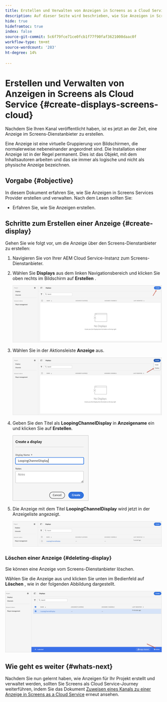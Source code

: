 ```yaml
---
title: Erstellen und Verwalten von Anzeigen in Screens as a Cloud Service
description: Auf dieser Seite wird beschrieben, wie Sie Anzeigen in Screens as a Cloud Service erstellen und verwalten.
hide: true
hidefromtoc: true
index: false
source-git-commit: 5c6f79fce71ce0fcb1f77f90faf3621000daac0f
workflow-type: tm+mt
source-wordcount: '283'
ht-degree: 14%

---
```



# Erstellen und Verwalten von Anzeigen in Screens als Cloud Service {#create-displays-screens-cloud}

Nachdem Sie Ihren Kanal veröffentlicht haben, ist es jetzt an der Zeit, eine Anzeige im Screens-Dienstanbieter zu erstellen.

Eine Anzeige ist eine virtuelle Gruppierung von Bildschirmen, die normalerweise nebeneinander angeordnet sind. Die Installation einer Anzeige ist in der Regel permanent. Dies ist das Objekt, mit dem Inhaltsautoren arbeiten und das sie immer als logische und nicht als physische Anzeige bezeichnen.

## Vorgabe {#objective}

In diesem Dokument erfahren Sie, wie Sie Anzeigen in Screens Services Provider erstellen und verwalten. Nach dem Lesen sollten Sie:

* Erfahren Sie, wie Sie Anzeigen erstellen.

## Schritte zum Erstellen einer Anzeige {#create-display}

Gehen Sie wie folgt vor, um die Anzeige über den Screens-Dienstanbieter zu erstellen:

1. Navigieren Sie von Ihrer AEM Cloud Service-Instanz zum Screens-Dienstanbieter.
1. Wählen Sie **Displays** aus dem linken Navigationsbereich und klicken Sie oben rechts im Bildschirm auf **Erstellen** .

   ![image](/help/screens-cloud/assets/display/disp-1.png)

1. Wählen Sie in der Aktionsleiste **Anzeige** aus.

   ![image](/help/screens-cloud/assets/display/disp-2.png)

1. Geben Sie den Titel als **LoopingChannelDisplay** in **Anzeigename** ein und klicken Sie auf **Erstellen**.

   ![image](/help/screens-cloud/assets/display/disp3.png)

1. Die Anzeige mit dem Titel **LoopingChannelDisplay** wird jetzt in der Anzeigeliste angezeigt.

   ![image](/help/screens-cloud/assets/display/disp-4.png)

### Löschen einer Anzeige {#deleting-display}

Sie können eine Anzeige vom Screens-Dienstanbieter löschen.

Wählen Sie die Anzeige aus und klicken Sie unten im Bedienfeld auf **Löschen** , wie in der folgenden Abbildung dargestellt.

![image](/help/screens-cloud/assets/display/disp-5.png)

## Wie geht es weiter {#whats-next}

Nachdem Sie nun gelernt haben, wie Anzeigen für Ihr Projekt erstellt und verwaltet werden, sollten Sie Screens als Cloud Service-Journey weiterführen, indem Sie das Dokument [Zuweisen eines Kanals zu einer Anzeige in Screens as a Cloud Service](/help/screens-cloud/creating-content/assigning-channels-to-display.md) erneut ansehen.